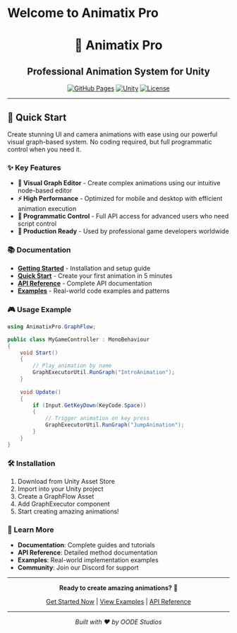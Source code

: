 # Welcome to Animatix Pro

<div align="center">

# 🎨 Animatix Pro
## Professional Animation System for Unity

[![GitHub Pages](https://img.shields.io/badge/GitHub%20Pages-Live-brightgreen)](https://oodestudios.github.io/animatix-pro-docs/)
[![Unity](https://img.shields.io/badge/Unity-2021.3%2B-blue)](https://unity.com/)
[![License](https://img.shields.io/badge/License-Proprietary-red)](https://oodestudios.github.io/animatix-pro-docs/)

</div>

---

## 🚀 Quick Start

Create stunning UI and camera animations with ease using our powerful visual graph-based system. No coding required, but full programmatic control when you need it.

### ✨ Key Features

- **🎨 Visual Graph Editor** - Create complex animations using our intuitive node-based editor
- **⚡ High Performance** - Optimized for mobile and desktop with efficient animation execution  
- **🔧 Programmatic Control** - Full API access for advanced users who need script control
- **🎯 Production Ready** - Used by professional game developers worldwide

### 📚 Documentation

- **[Getting Started](getting-started/overview)** - Installation and setup guide
- **[Quick Start](getting-started/quick-start)** - Create your first animation in 5 minutes
- **[API Reference](api/graph-executor-util)** - Complete API documentation
- **[Examples](examples/ui-ux-animations)** - Real-world code examples and patterns

### 🎮 Usage Example

```csharp
using AnimatixPro.GraphFlow;

public class MyGameController : MonoBehaviour
{
    void Start()
    {
        // Play animation by name
        GraphExecutorUtil.RunGraph("IntroAnimation");
    }
    
    void Update()
    {
        if (Input.GetKeyDown(KeyCode.Space))
        {
            // Trigger animation on key press
            GraphExecutorUtil.RunGraph("JumpAnimation");
        }
    }
}
```

### 🛠️ Installation

1. Download from Unity Asset Store
2. Import into your Unity project
3. Create a GraphFlow Asset
4. Add GraphExecutor component
5. Start creating amazing animations!

### 📖 Learn More

- **Documentation**: Complete guides and tutorials
- **API Reference**: Detailed method documentation  
- **Examples**: Real-world implementation examples
- **Community**: Join our Discord for support

---

<div align="center">

**Ready to create amazing animations?** 🚀

[Get Started Now](getting-started/overview) | [View Examples](examples/ui-ux-animations) | [API Reference](api/graph-executor-util)

---

*Built with ❤️ by OODE Studios*

</div>